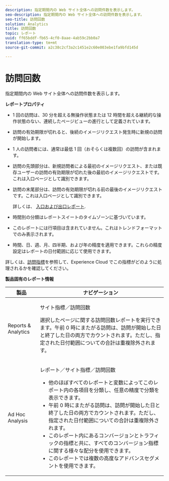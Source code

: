 ```yaml
---
description: 指定期間内の Web サイト全体への訪問件数を表示します。
seo-description: 指定期間内の Web サイト全体への訪問件数を表示します。
seo-title: 訪問回数
solution: Analytics
title: 訪問回数
topic: レポート
uuid: ff65bddf-fb65-4cf0-8aae-4ab59c2bb0a7
translation-type: tm+mt
source-git-commit: a2c38c2cf3a2c1451e2c60e003ebe1fa9bfd145d

---
```



# 訪問回数

指定期間内の Web サイト全体への訪問件数を表示します。

**レポートプロパティ**

* 1 回の訪問は、30 分を超える無操作状態または 12 時間を超える継続的な操作状態のない、連続したページビューの進行として定義されています。
* 訪問の有効期限が切れると、後続のイメージリクエスト発生時に新規の訪問が開始します。
* 1 人の訪問者には、通常は最低 1 回（おそらくは複数回）の訪問が含まれます。
* 訪問の先頭部分は、新規訪問者による最初のイメージリクエスト、または既存ユーザーの訪問の有効期限が切れた後の最初のイメージリクエストです。これは入口ページとして識別できます。
* 訪問の末尾部分は、訪問の有効期限が切れる前の最後のイメージリクエストです。これは入口ページとして識別できます。

   詳しくは、 [入口および出口レポート](../../../components/c-variables/dimensionslist/reports-entries-exits.md#concept_C4AED2C1D62E43A48ACAA837327FCCF2).
* 時間別の分類はレポートスイートのタイムゾーンに基づいています。
* このレポートには行項目は含まれていません。これはトレンドフォーマットでのみ表示されます。
* 時間、日、週、月、四半期、および年の精度を適用できます。これらの精度設定はレポートの日付範囲に応じて使用できます。

詳しくは、[訪問指標](../../../components/c-variables/c-metrics/metrics-visit.md#concept_9DA4D9EF8B964755BAC57378AD37911E)を参照して、Experience Cloud でこの指標がどのように処理されるかを確認してください。

**製品固有のレポート情報**

<table id="table_3138CA443CAC4F55838216E8B8786EE2"> 
 <thead> 
  <tr> 
   <th colname="col1" class="entry"> 製品 </th> 
   <th colname="col2" class="entry"> ナビゲーション </th> 
  </tr> 
 </thead>
 <tbody> 
  <tr> 
   <td colname="col1"> <p> Reports &amp; Analytics </p> </td> 
   <td colname="col2"> <p> <span class="uicontrol"> サイト指標</span>／<span class="uicontrol">訪問回数</span> </p> <p>選択したページに関する<span class="wintitle">訪問回数レポート</span>を実行できます。午前 0 時にまたがる訪問は、訪問が開始した日と終了した日の両方でカウントされます。ただし、指定された日付範囲についての合計は重複除外されます。 </p> </td> 
  </tr> 
  <tr> 
   <td colname="col1"> <p> Ad Hoc Analysis </p> </td> 
   <td colname="col2"> <p> <span class="uicontrol"> レポート</span>／<span class="uicontrol">サイト指標</span>／<span class="uicontrol">訪問回数</span> </p> 
    <ul id="ul_73FEE02C129041D6A63F2DB07676960F"> 
     <li id="li_CC3BB22DE97941EB8032BE4421FFC173"> 他のほぼすべてのレポートと変数によってこのレポート内の各項目を分類し、任意の精度で分類を表示できます。 </li> 
     <li id="li_D53D480D73264D47945C9E1202B7BD4F">午前 0 時にまたがる訪問は、訪問が開始した日と終了した日の両方でカウントされます。ただし、指定された日付範囲についての合計は重複除外されます。 </li> 
     <li id="li_B8BCC584F95B407DB87F5EA57CC88F62">このレポート内にあるコンバージョンとトラフィックの指標と共に、すべてのコンバージョン指標に関する様々な配分を使用できます。 </li> 
     <li id="li_0F342D3DCFF44ABAB79BD0F9E7F43E1E">このレポートでは複数の高度なアドバンスセグメントを使用できます。 </li> 
    </ul> </td> 
  </tr> 
 </tbody> 
</table>

